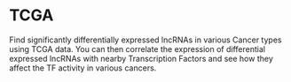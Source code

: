 # TCGA
Find significantly differentially expressed lncRNAs in various Cancer types using TCGA data. You can then correlate the expression of differential expressed lncRNAs with nearby Transcription Factors and see how they affect the TF activity in various cancers. 
